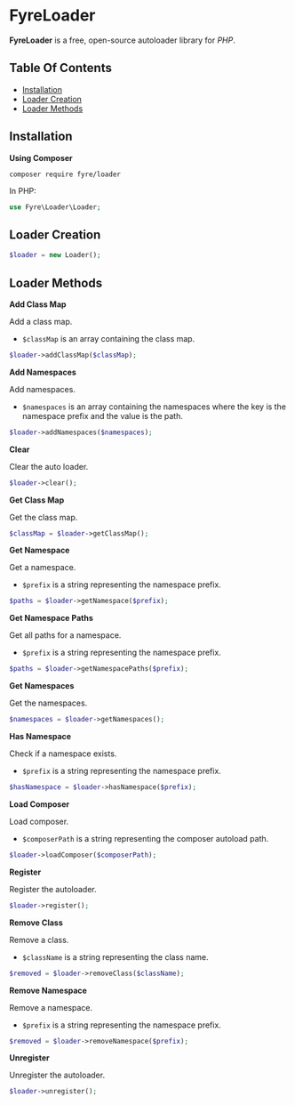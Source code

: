 # FyreLoader

**FyreLoader** is a free, open-source autoloader library for *PHP*.


## Table Of Contents
- [Installation](#installation)
- [Loader Creation](#loader-creation)
- [Loader Methods](#loader-methods)



## Installation

**Using Composer**

```
composer require fyre/loader
```

In PHP:

```php
use Fyre\Loader\Loader;
```


## Loader Creation

```php
$loader = new Loader();
```


## Loader Methods

**Add Class Map**

Add a class map.

- `$classMap` is an array containing the class map.

```php
$loader->addClassMap($classMap);
```

**Add Namespaces**

Add namespaces.

- `$namespaces` is an array containing the namespaces where the key is the namespace prefix and the value is the path.

```php
$loader->addNamespaces($namespaces);
```

**Clear**

Clear the auto loader.

```php
$loader->clear();
```

**Get Class Map**

Get the class map.

```php
$classMap = $loader->getClassMap();
```

**Get Namespace**

Get a namespace.

- `$prefix` is a string representing the namespace prefix.

```php
$paths = $loader->getNamespace($prefix);
```

**Get Namespace Paths**

Get all paths for a namespace.

- `$prefix` is a string representing the namespace prefix.

```php
$paths = $loader->getNamespacePaths($prefix);
```

**Get Namespaces**

Get the namespaces.

```php
$namespaces = $loader->getNamespaces();
```

**Has Namespace**

Check if a namespace exists.

- `$prefix` is a string representing the namespace prefix.

```php
$hasNamespace = $loader->hasNamespace($prefix);
```

**Load Composer**

Load composer.

- `$composerPath` is a string representing the composer autoload path.

```php
$loader->loadComposer($composerPath);
```

**Register**

Register the autoloader.

```php
$loader->register();
```

**Remove Class**

Remove a class.

- `$className` is a string representing the class name.

```php
$removed = $loader->removeClass($className);
```

**Remove Namespace**

Remove a namespace.

- `$prefix` is a string representing the namespace prefix.

```php
$removed = $loader->removeNamespace($prefix);
```

**Unregister**

Unregister the autoloader.

```php
$loader->unregister();
```